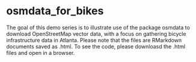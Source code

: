 # osmdata_for_bikes
The goal of this demo series is to illustrate use of the package osmdata to download OpenStreetMap vector data, with a focus on gathering bicycle infrastructure data in Atlanta. Please note that the files are RMarkdown documents saved as .html. To see the code, please downloasd the .html files and open in a browser.
